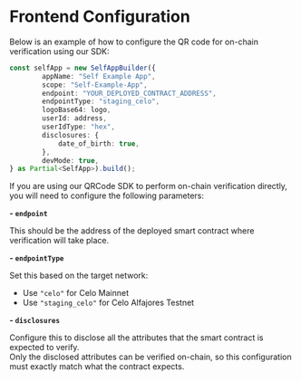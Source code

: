 # Frontend Configuration

Below is an example of how to configure the QR code for on-chain verification using our SDK:

```typescript
const selfApp = new SelfAppBuilder({
        appName: "Self Example App",
        scope: "Self-Example-App",
        endpoint: "YOUR_DEPLOYED_CONTRACT_ADDRESS",
        endpointType: "staging_celo",
        logoBase64: logo,
        userId: address,
        userIdType: "hex",
        disclosures: { 
            date_of_birth: true,
        },
        devMode: true,
} as Partial<SelfApp>).build();
```



If you are using our QRCode SDK to perform on-chain verification directly, you will need to configure the following parameters:

**- `endpoint`**

This should be the address of the deployed smart contract where verification will take place.

**- `endpointType`**

Set this based on the target network:

* Use `"celo"` for Celo Mainnet
* Use `"staging_celo"` for Celo Alfajores Testnet

**- `disclosures`**

Configure this to disclose all the attributes that the smart contract is expected to verify.\
Only the disclosed attributes can be verified on-chain, so this configuration must exactly match what the contract expects.
